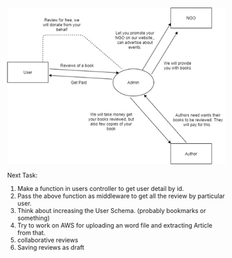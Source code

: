 ![Flow Chart](https://github.com/anuragsingh228/udaan-backend/blob/master/assets/Flowchart.png)

Next Task:

1. Make a function in users controller to get user detail by id.
2. Pass the above function as middleware to get all the review by particular user.
3. Think about increasing the User Schema. (probably bookmarks or something)
4. Try to work on AWS for uploading an word file and extracting Article from that.
5. collaborative reviews
6. Saving reviews as draft
